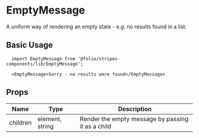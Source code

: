 # EmptyMessage
A uniform way of rendering an empty state - e.g. no results found in a list.

## Basic Usage
```
  import EmptyMessage from '@folio/stripes-components/lib/EmptyMessage';

  <EmptyMessage>Sorry - no results were found</EmptyMessage>
```

## Props
Name | Type | Description
-- | -- | --
children | element, string | Render the empty message by passing it as a child
